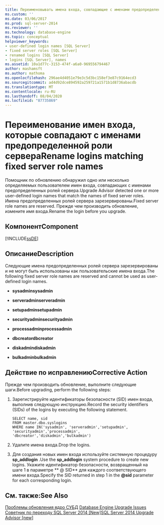```yaml
---
title: Переименовывать имена входа, совпадающие с именами предопределенных ролей сервера | Документация Майкрософт
ms.custom: ''
ms.date: 03/06/2017
ms.prod: sql-server-2014
ms.reviewer: ''
ms.technology: database-engine
ms.topic: conceptual
helpviewer_keywords:
- user-defined login names [SQL Server]
- fixed server roles [SQL Server]
- renamed logins [SQL Server]
- logins [SQL Server], names
ms.assetid: 10a1d77c-3153-474f-a6a0-969556794467
author: mashamsft
ms.author: mathoma
ms.openlocfilehash: 296ae4d4051e79e3c5d3bc158ef3e87c9164ecd3
ms.sourcegitcommit: ad4d92dce894592a259721a1571b1d8736abacdb
ms.translationtype: MT
ms.contentlocale: ru-RU
ms.lasthandoff: 08/04/2020
ms.locfileid: "87735869"
---
```

# <a name="rename-logins-matching-fixed-server-role-names"></a><span data-ttu-id="456ca-102">Переименование имен входа, которые совпадают с именами предопределенной роли сервера</span><span class="sxs-lookup"><span data-stu-id="456ca-102">Rename logins matching fixed server role names</span></span>
  <span data-ttu-id="456ca-103">Помощник по обновлению обнаружил одно или несколько определяемых пользователем имен входа, совпадающих с именами предопределенных ролей сервера.</span><span class="sxs-lookup"><span data-stu-id="456ca-103">Upgrade Advisor detected one or more user-defined login names that match the names of fixed server roles.</span></span> <span data-ttu-id="456ca-104">Имена предопределенных ролей сервера зарезервированы.</span><span class="sxs-lookup"><span data-stu-id="456ca-104">Fixed server role names are reserved.</span></span> <span data-ttu-id="456ca-105">Прежде чем производить обновление, измените имя входа.</span><span class="sxs-lookup"><span data-stu-id="456ca-105">Rename the login before you upgrade.</span></span>  
  
## <a name="component"></a><span data-ttu-id="456ca-106">Компонент</span><span class="sxs-lookup"><span data-stu-id="456ca-106">Component</span></span>  
 [!INCLUDE[ssDE](../../includes/ssde-md.md)]  
  
## <a name="description"></a><span data-ttu-id="456ca-107">Описание</span><span class="sxs-lookup"><span data-stu-id="456ca-107">Description</span></span>  
 <span data-ttu-id="456ca-108">Следующие имена предопределенных ролей сервера зарезервированы и не могут быть использованы как пользовательские имена входа.</span><span class="sxs-lookup"><span data-stu-id="456ca-108">The following fixed server role names are reserved and cannot be used as user-defined login names.</span></span>  
  
-   <span data-ttu-id="456ca-109">**sysadmin**</span><span class="sxs-lookup"><span data-stu-id="456ca-109">**sysadmin**</span></span>  
  
-   <span data-ttu-id="456ca-110">**serveradmin**</span><span class="sxs-lookup"><span data-stu-id="456ca-110">**serveradmin**</span></span>  
  
-   <span data-ttu-id="456ca-111">**setupadmin**</span><span class="sxs-lookup"><span data-stu-id="456ca-111">**setupadmin**</span></span>  
  
-   <span data-ttu-id="456ca-112">**securityadmin**</span><span class="sxs-lookup"><span data-stu-id="456ca-112">**securityadmin**</span></span>  
  
-   <span data-ttu-id="456ca-113">**processadmin**</span><span class="sxs-lookup"><span data-stu-id="456ca-113">**processadmin**</span></span>  
  
-   <span data-ttu-id="456ca-114">**dbcreator**</span><span class="sxs-lookup"><span data-stu-id="456ca-114">**dbcreator**</span></span>  
  
-   <span data-ttu-id="456ca-115">**diskadmin**</span><span class="sxs-lookup"><span data-stu-id="456ca-115">**diskadmin**</span></span>  
  
-   <span data-ttu-id="456ca-116">**bulkadmin**</span><span class="sxs-lookup"><span data-stu-id="456ca-116">**bulkadmin**</span></span>  
  
## <a name="corrective-action"></a><span data-ttu-id="456ca-117">Действие по исправлению</span><span class="sxs-lookup"><span data-stu-id="456ca-117">Corrective Action</span></span>  
 <span data-ttu-id="456ca-118">Прежде чем производить обновление, выполните следующие шаги.</span><span class="sxs-lookup"><span data-stu-id="456ca-118">Before upgrading, perform the following steps:</span></span>  
  
1.  <span data-ttu-id="456ca-119">Зарегистрируйте идентификаторы безопасности (SID) имен входа, выполнив следующую инструкцию.</span><span class="sxs-lookup"><span data-stu-id="456ca-119">Record the security identifiers (SIDs) of the logins by executing the following statement.</span></span>  
  
    ```  
    SELECT name, sid   
    FROM master.dbo.syslogins   
    WHERE name IN('sysadmin', 'serveradmin','setupadmin', 'securityadmin','processadmin', 'dbcreator','diskadmin','bulkadmin')  
    ```  
  
2.  <span data-ttu-id="456ca-120">Удалите имена входа.</span><span class="sxs-lookup"><span data-stu-id="456ca-120">Drop the logins.</span></span>  
  
3.  <span data-ttu-id="456ca-121">Для создания новых имен входа используйте системную процедуру **sp_addlogin** .</span><span class="sxs-lookup"><span data-stu-id="456ca-121">Use the **sp_addlogin** system procedure to create new logins.</span></span> <span data-ttu-id="456ca-122">Укажите идентификатор безопасности, возвращенный на шаге 1 в параметре \*\* \@ SID\*\* для каждого соответствующего имени входа.</span><span class="sxs-lookup"><span data-stu-id="456ca-122">Specify the SID returned in step 1 in the **\@sid** parameter for each corresponding login.</span></span>  
  
## <a name="see-also"></a><span data-ttu-id="456ca-123">См. также:</span><span class="sxs-lookup"><span data-stu-id="456ca-123">See Also</span></span>  
 <span data-ttu-id="456ca-124">[Проблемы обновления ядро СУБД](../../../2014/sql-server/install/database-engine-upgrade-issues.md) </span><span class="sxs-lookup"><span data-stu-id="456ca-124">[Database Engine Upgrade Issues](../../../2014/sql-server/install/database-engine-upgrade-issues.md) </span></span>  
 [<span data-ttu-id="456ca-125">Советник по переходу SQL Server 2014 &#91;New&#93;</span><span class="sxs-lookup"><span data-stu-id="456ca-125">SQL Server 2014 Upgrade Advisor &#91;new&#93;</span></span>](sql-server-2014-upgrade-advisor.md)  
  
  

